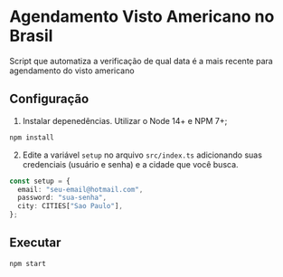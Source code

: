 # Agendamento Visto Americano no Brasil

Script que automatiza a verificação de qual data é a mais recente para agendamento do visto americano

## Configuração

1. Instalar depenedências. Utilizar o Node 14+ e NPM 7+;

```bash
npm install
```

2. Edite a variável `setup` no arquivo `src/index.ts` adicionando suas credenciais (usuário e senha) e a cidade que você busca.

```typescript
const setup = {
  email: "seu-email@hotmail.com",
  password: "sua-senha",
  city: CITIES["Sao Paulo"],
};
```

## Executar

```bash
npm start
```
